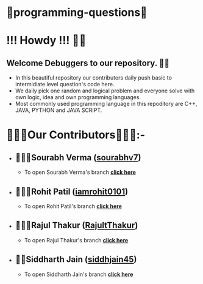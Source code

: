 # **🤖programming-questions🤖**

# **!!! Howdy !!! 👋🏻**  
## **Welcome Debuggers to our repository. 🧑‍💻**
* In this beautiful repository our contributors daily push basic to intermidiate level question's code here.
* We daily pick one random and logical problem and everyone solve with own logic, idea and own programming languages.
* Most commonly used programming language in this repoditory are C++, JAVA, PYTHON and JAVA SCRIPT.

# 👨🏻‍💻Our Contributors👨🏻‍💻:-
* ## 👨🏻‍⚖️Sourabh Verma ([sourabhv7](https://github.com/sourabhv7))
    * To open Sourabh Verma's branch **[click here](https://github.com/sourabhv7/programming-questions/tree/sourabhv7)** 

* ## 👨🏻‍💼Rohit Patil ([iamrohit0101](https://github.com/iamrohit0101))
    * To open Rohit Patil's branch **[click here](https://github.com/sourabhv7/programming-questions/tree/Iamrohit0101)**

* ## 🦸🏻‍♂️Rajul Thakur ([RajultThakur](https://github.com/RajultThakur))
    * To open Rajul Thakur's branch **[click here](https://github.com/sourabhv7/programming-questions/tree/RajultThakur)**

* ## 🤵🏻Siddharth Jain ([siddhjain45](https://github.com/siddhjain45))
    * To open Siddharth Jain's branch **[click here](https://github.com/sourabhv7/programming-questions/tree/siddhjain45)**



